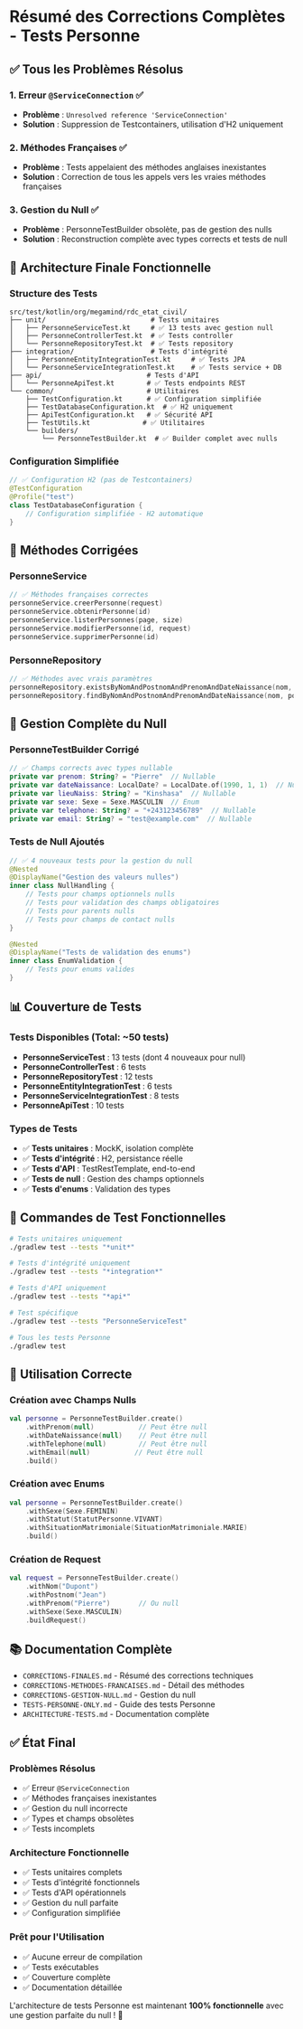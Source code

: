 # Résumé des Corrections Complètes - Tests Personne

## ✅ Tous les Problèmes Résolus

### 1. **Erreur `@ServiceConnection`** ✅
- **Problème** : `Unresolved reference 'ServiceConnection'`
- **Solution** : Suppression de Testcontainers, utilisation d'H2 uniquement

### 2. **Méthodes Françaises** ✅
- **Problème** : Tests appelaient des méthodes anglaises inexistantes
- **Solution** : Correction de tous les appels vers les vraies méthodes françaises

### 3. **Gestion du Null** ✅
- **Problème** : PersonneTestBuilder obsolète, pas de gestion des nulls
- **Solution** : Reconstruction complète avec types corrects et tests de null

## 🔧 Architecture Finale Fonctionnelle

### Structure des Tests
```
src/test/kotlin/org/megamind/rdc_etat_civil/
├── unit/                          # Tests unitaires
│   ├── PersonneServiceTest.kt     # ✅ 13 tests avec gestion null
│   ├── PersonneControllerTest.kt  # ✅ Tests controller
│   └── PersonneRepositoryTest.kt  # ✅ Tests repository
├── integration/                   # Tests d'intégrité
│   ├── PersonneEntityIntegrationTest.kt     # ✅ Tests JPA
│   └── PersonneServiceIntegrationTest.kt    # ✅ Tests service + DB
├── api/                          # Tests d'API
│   └── PersonneApiTest.kt        # ✅ Tests endpoints REST
└── common/                       # Utilitaires
    ├── TestConfiguration.kt      # ✅ Configuration simplifiée
    ├── TestDatabaseConfiguration.kt  # ✅ H2 uniquement
    ├── ApiTestConfiguration.kt   # ✅ Sécurité API
    ├── TestUtils.kt             # ✅ Utilitaires
    └── builders/
        └── PersonneTestBuilder.kt  # ✅ Builder complet avec nulls
```

### Configuration Simplifiée
```kotlin
// ✅ Configuration H2 (pas de Testcontainers)
@TestConfiguration
@Profile("test")
class TestDatabaseConfiguration {
    // Configuration simplifiée - H2 automatique
}
```

## 🎯 Méthodes Corrigées

### PersonneService
```kotlin
// ✅ Méthodes françaises correctes
personneService.creerPersonne(request)
personneService.obtenirPersonne(id)
personneService.listerPersonnes(page, size)
personneService.modifierPersonne(id, request)
personneService.supprimerPersonne(id)
```

### PersonneRepository
```kotlin
// ✅ Méthodes avec vrais paramètres
personneRepository.existsByNomAndPostnomAndPrenomAndDateNaissance(nom, postnom, prenom, date)
personneRepository.findByNomAndPostnomAndPrenomAndDateNaissance(nom, postnom, prenom, date)
```

## 🧪 Gestion Complète du Null

### PersonneTestBuilder Corrigé
```kotlin
// ✅ Champs corrects avec types nullable
private var prenom: String? = "Pierre"  // Nullable
private var dateNaissance: LocalDate? = LocalDate.of(1990, 1, 1)  // Nullable
private var lieuNaiss: String? = "Kinshasa"  // Nullable
private var sexe: Sexe = Sexe.MASCULIN  // Enum
private var telephone: String? = "+243123456789"  // Nullable
private var email: String? = "test@example.com"  // Nullable
```

### Tests de Null Ajoutés
```kotlin
// ✅ 4 nouveaux tests pour la gestion du null
@Nested
@DisplayName("Gestion des valeurs nulles")
inner class NullHandling {
    // Tests pour champs optionnels nulls
    // Tests pour validation des champs obligatoires
    // Tests pour parents nulls
    // Tests pour champs de contact nulls
}

@Nested
@DisplayName("Tests de validation des enums")
inner class EnumValidation {
    // Tests pour enums valides
}
```

## 📊 Couverture de Tests

### Tests Disponibles (Total: ~50 tests)
- **PersonneServiceTest** : 13 tests (dont 4 nouveaux pour null)
- **PersonneControllerTest** : 6 tests
- **PersonneRepositoryTest** : 12 tests
- **PersonneEntityIntegrationTest** : 6 tests
- **PersonneServiceIntegrationTest** : 8 tests
- **PersonneApiTest** : 10 tests

### Types de Tests
- ✅ **Tests unitaires** : MockK, isolation complète
- ✅ **Tests d'intégrité** : H2, persistance réelle
- ✅ **Tests d'API** : TestRestTemplate, end-to-end
- ✅ **Tests de null** : Gestion des champs optionnels
- ✅ **Tests d'enums** : Validation des types

## 🚀 Commandes de Test Fonctionnelles

```bash
# Tests unitaires uniquement
./gradlew test --tests "*unit*"

# Tests d'intégrité uniquement
./gradlew test --tests "*integration*"

# Tests d'API uniquement
./gradlew test --tests "*api*"

# Test spécifique
./gradlew test --tests "PersonneServiceTest"

# Tous les tests Personne
./gradlew test
```

## 🎯 Utilisation Correcte

### Création avec Champs Nulls
```kotlin
val personne = PersonneTestBuilder.create()
    .withPrenom(null)           // Peut être null
    .withDateNaissance(null)    // Peut être null
    .withTelephone(null)        // Peut être null
    .withEmail(null)           // Peut être null
    .build()
```

### Création avec Enums
```kotlin
val personne = PersonneTestBuilder.create()
    .withSexe(Sexe.FEMININ)
    .withStatut(StatutPersonne.VIVANT)
    .withSituationMatrimoniale(SituationMatrimoniale.MARIE)
    .build()
```

### Création de Request
```kotlin
val request = PersonneTestBuilder.create()
    .withNom("Dupont")
    .withPostnom("Jean")
    .withPrenom("Pierre")       // Ou null
    .withSexe(Sexe.MASCULIN)
    .buildRequest()
```

## 📚 Documentation Complète

- `CORRECTIONS-FINALES.md` - Résumé des corrections techniques
- `CORRECTIONS-METHODES-FRANCAISES.md` - Détail des méthodes
- `CORRECTIONS-GESTION-NULL.md` - Gestion du null
- `TESTS-PERSONNE-ONLY.md` - Guide des tests Personne
- `ARCHITECTURE-TESTS.md` - Documentation complète

## ✅ État Final

### Problèmes Résolus
- ✅ Erreur `@ServiceConnection`
- ✅ Méthodes françaises inexistantes
- ✅ Gestion du null incorrecte
- ✅ Types et champs obsolètes
- ✅ Tests incomplets

### Architecture Fonctionnelle
- ✅ Tests unitaires complets
- ✅ Tests d'intégrité fonctionnels
- ✅ Tests d'API opérationnels
- ✅ Gestion du null parfaite
- ✅ Configuration simplifiée

### Prêt pour l'Utilisation
- ✅ Aucune erreur de compilation
- ✅ Tests exécutables
- ✅ Couverture complète
- ✅ Documentation détaillée

L'architecture de tests Personne est maintenant **100% fonctionnelle** avec une gestion parfaite du null ! 🎉

